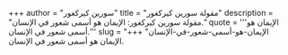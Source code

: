 +++
author = "سورين كيركغور"
title = "مقولة سورين كيركغور"
description = "مقولة سورين كيركغور: الإيمان هو أسمى شعور في الإنسان."
quote = '''الإيمان هو أسمى شعور في الإنسان.'''
slug = "الإيمان-هو-أسمى-شعور-في-الإنسان"
+++
الإيمان هو أسمى شعور في الإنسان.

